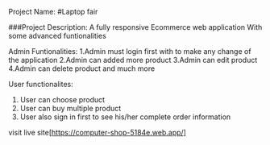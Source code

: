 Project Name: #Laptop fair

###Project Description: A fully responsive Ecommerce web application With some advanced funtionalities

Admin Funtionalities:
1.Admin must login first with to make any change of the application
2.Admin can added more product
3.Admin can edit product
4.Admin can delete product and much more

User functionalites:
1. User can choose product
2. User can buy multiple product
3. User also sign in first to see his/her complete order information

visit live site[https://computer-shop-5184e.web.app/]
